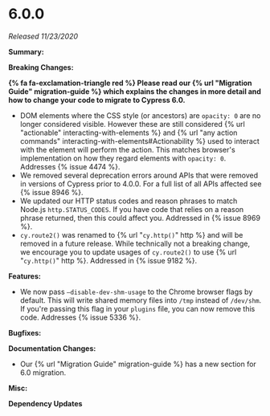# 6.0.0

*Released 11/23/2020*

**Summary:**

**Breaking Changes:**

**{% fa fa-exclamation-triangle red %} Please read our {% url "Migration Guide" migration-guide %} which explains the changes in more detail and how to change your code to migrate to Cypress 6.0.**

- DOM elements where the CSS style (or ancestors) are `opacity: 0` are no longer considered visible. However these are still considered {% url "actionable" interacting-with-elements %} and {% url "any action commands"  interacting-with-elements#Actionability %} used to interact with the element will perform the action. This matches browser's implementation on how they regard elements with `opacity: 0`. Addresses {% issue 4474 %}.
- We removed several deprecation errors around APIs that were removed in versions of Cypress prior to 4.0.0. For a full list of all APIs affected see {% issue 8946 %}.
- We updated our HTTP status codes and reason phrases to match Node.js `http.STATUS_CODES`. If you have code that relies on a reason phrase returned, then this could affect you. Addressed in {% issue 8969 %}.
- `cy.route2()` was renamed to {% url "`cy.http()`" http %} and will be removed in a future release. While technically not a breaking change, we encourage you to update usages of `cy.route2()` to use {% url "`cy.http()`" http %}. Addressed in {% issue 9182 %}.

**Features:**

- We now pass `—disable-dev-shm-usage` to the Chrome browser flags by default. This will write shared memory files into `/tmp` instead of `/dev/shm`. If you're passing this flag in your `plugins` file, you can now remove this code. Addresses {% issue 5336 %}.

**Bugfixes:**

**Documentation Changes:**

- Our {% url "Migration Guide" migration-guide %} has a new section for 6.0 migration.

**Misc:**

**Dependency Updates**
